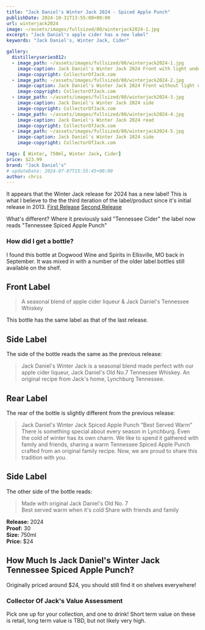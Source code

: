 ```yaml
---
title: "Jack Daniel's Winter Jack 2024 - Spiced Apple Punch"
publishDate: 2024-10-31T13:55:00+00:00
url: winterjack2024
image: ~/assets/images/fullsized/80/winterjack2024-1.jpg
excerpt: "Jack Daniel's apple cider has a new label" 
keywords: "Jack Daniel's, Winter Jack, Cider"

gallery:
  distilleryseries012:
  - image_path: ~/assets/images/fullsized/80/winterjack2024-1.jpg
    image-caption: Jack Daniel's Winter Jack 2024 Front with light underneath
    image-copyright: CollectorOfJack.com
  - image_path: ~/assets/images/fullsized/80/winterjack2024-2.jpg
    image-caption: Jack Daniel's Winter Jack 2024 Front without light underneath
    image-copyright: CollectorOfJack.com
  - image_path: ~/assets/images/fullsized/80/winterjack2024-3.jpg
    image-caption: Jack Daniel's Winter Jack 2024 side
    image-copyright: CollectorOfJack.com
  - image_path: ~/assets/images/fullsized/80/winterjack2024-4.jpg
    image-caption: Jack Daniel's Winter Jack 2024 read
    image-copyright: CollectorOfJack.com
  - image_path: ~/assets/images/fullsized/80/winterjack2024-5.jpg
    image-caption: Jack Daniel's Winter Jack 2024 side
    image-copyright: CollectorOfJack.com

tags: [ Winter, 750ml, Winter Jack, Cider]
price: $23.99
brand: "Jack Daniel's"
# updateDate: 2024-07-07T15:55:45+00:00
author: chris
---
```

It appears that the Winter Jack release for 2024 has a new label! This is what I believe to the the third iteration of the label/product since it's initial release in 2013. [First Release](/WinterJack2013) [Second Release](/WinterJack)

What's different? Where it previously said "Tennessee Cider" the label now reads "Tennessee Spiced Apple Punch" 

### How did I get a bottle?
I found this bottle at Dogwood Wine and Spirits in Ellisville, MO back in September. It was mixed in with a number of the older label bottles still available on the shelf.  

## Front Label 

> A seasonal blend of apple cider liqueur &amp; Jack Daniel's Tennessee Whiskey   
   
This bottle has the same label as that of the last release.
 
## Side Label 
The side of the bottle reads the same as the previous release:

> Jack Daniel's Winter Jack is a seasonal blend made perfect with our apple cider liqueur, Jack Daniel's Old No.7 Tennessee Whiskey. An original recipe from Jack's home, Lynchburg Tennessee.   
   
## Rear Label 
The rear of the bottle is slightly different from the previous release:

> Jack Daniel's Winter Jack Spiced Apple Punch 
> “Best Served Warm”   
> There is something special about every season in Lynchburg. Even the cold of winter has its own charm. We like to spend it gathered with family and friends, sharing a warm Tennessee Spiced Apple Punch crafted from an original family recipe. Now, we are proud to share this tradition with you.

## Side Label
   
The other side of the bottle reads:   

> Made with original Jack Daniel's Old No. 7   
> Best served warm when it's cold 
> Share with friends and family   
   

**Release:** 2024  
**Proof:** 30  
**Size:** 750ml  
**Price:** $24


## How Much Is Jack Daniel's Winter Jack Tennessee Spiced Apple Punch?
Originally priced around $24, you should still find it on shelves everywhere!
 
### Collector Of Jack's Value Assessment
Pick one up for your collection, and one to drink! Short term value on these is retail, long term value is TBD, but not likely very high. 


